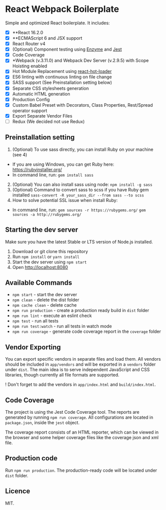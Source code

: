 # React Webpack Boilerplate

Simple and optimized React boilerplate. It includes: 

- [x] **React 16.2.0
- [x] **ECMAScript 6 and JSX support
- [x] React Router v4
- [x] (Optional) Component testing using [Enzyme](https://github.com/airbnb/enzyme) and [Jest](https://facebook.github.io/jest)
- [x] Code Coverage
- [x] *Webpack (v.3.11.0) and Webpack Dev Server (v.2.9.5) with Scope Hoisting enabled
- [x] Hot Module Replacement using [react-hot-loader](https://github.com/gaearon/react-hot-loader)
- [x] ES6 linting with continuous linting on file change
- [x] SASS support (See Preinstallation setting below)
- [x] Separate CSS stylesheets generation
- [x] Automatic HTML generation
- [x] Production Config
- [x] Custom Babel Preset with Decorators, Class Properties, Rest/Spread operator support
- [x] Export Separate Vendor Files
- [ ] Redux (We decided not use Redux)

## Preinstallation setting
1. (Optional) To use sass directly, you can install Ruby on your machine (see 4)
- If you are using Windows, you can get Ruby here: https://rubyinstaller.org/
- In command line, run:
`gem install sass`
2. (Optional) You can also install sass using node:
`npm install -g sass`
3. (Optional) Command to convert sass to scss if you have Ruby gem installed
`sass-convert -R your_sass_dir --from sass --to scss`
4. How to solve potential SSL issue when install Ruby:
- In command line, run:
`gem sources -r https://rubygems.org/`
`gem sources -a http://rubygems.org/`


## Starting the dev server

Make sure you have the latest Stable or LTS version of Node.js installed.

1. Download or git clone this repository
2. Run `npm install` or `yarn install`
3. Start the dev server using `npm start`
3. Open [http://localhost:8080](http://localhost:8080)

## Available Commands

- `npm start` - start the dev server
- `npm clean` - delete the dist folder
- `npm cache clean` - delete cache
- `npm run production` - create a production ready build in `dist` folder
- `npm run lint` - execute an eslint check
- `npm test` - run all tests
- `npm run test:watch` - run all tests in watch mode
- `npm run coverage` - generate code coverage report in the `coverage` folder

## Vendor Exporting

You can export specific vendors in separate files and load them. All vendors should be included in `app/vendors` and will be exported in a `vendors` folder under `dist`. The main idea is to serve independent JavaScript and CSS libraries, though currently all file formats are supported.

! Don't forget to add the vendors in `app/index.html` and `build/index.html`.

## Code Coverage

The project is using the Jest Code Coverage tool. The reports are generated by running `npm run coverage`. All configurations are located in `package.json`, inside the `jest` object.

The coverage report consists of an HTML reporter, which can be viewed in the browser and some helper coverage files like the coverage json and xml file.

## Production code

Run `npm run production`. The production-ready code will be located under `dist` folder.

## Licence

MIT.
